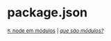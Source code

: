 # package.json

<sub>[:arrow_upper_left: node em módulos](../readme.md) | [*que são módulos?*](https://nodejs.org/en/)<sub>
